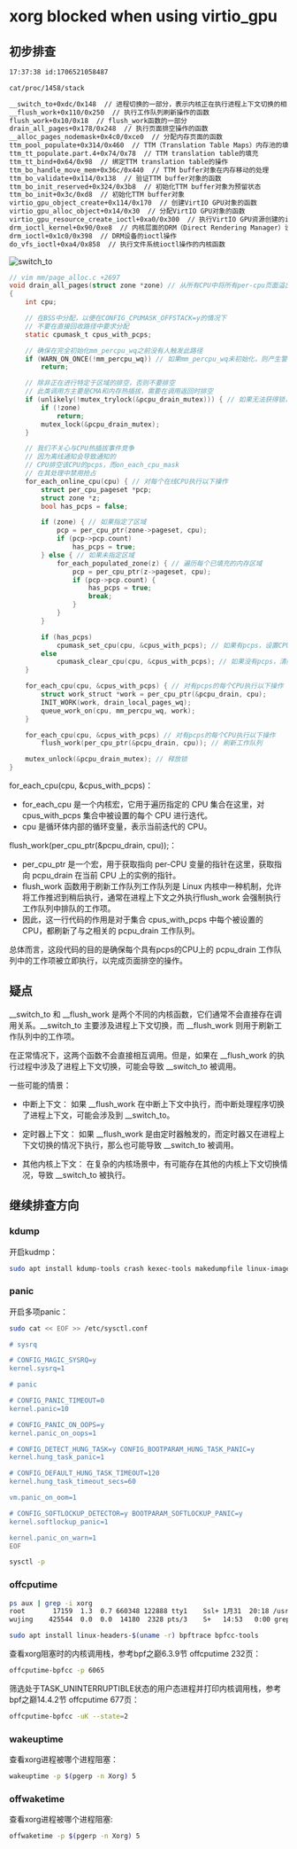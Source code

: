 # xorg blocked when using virtio_gpu

## 初步排查

```bash
17:37:38 id:1706521058487

cat/proc/1458/stack

__switch_to+0xdc/0x148  // 进程切换的一部分，表示内核正在执行进程上下文切换的相关代码
__flush_work+0x110/0x250  // 执行工作队列刷新操作的函数
flush_work+0x10/0x18  // flush_work函数的一部分
drain_all_pages+0x178/0x248  // 执行页面排空操作的函数
__alloc_pages_nodemask+0x4c0/0xce0  // 分配内存页面的函数
ttm_pool_populate+0x314/0x460  // TTM（Translation Table Maps）内存池的填充操作
ttm_tt_populate.part.4+0x74/0x78  // TTM translation table的填充
ttm_tt_bind+0x64/0x98  // 绑定TTM translation table的操作
ttm_bo_handle_move_mem+0x36c/0x440  // TTM buffer对象在内存移动的处理
ttm_bo_validate+0x114/0x138  // 验证TTM buffer对象的函数
ttm_bo_init_reserved+0x324/0x3b8  // 初始化TTM buffer对象为预留状态
ttm_bo_init+0x3c/0xd8  // 初始化TTM buffer对象
virtio_gpu_object_create+0x114/0x170  // 创建VirtIO GPU对象的函数
virtio_gpu_alloc_object+0x14/0x30  // 分配VirtIO GPU对象的函数
virtio_gpu_resource_create_ioctl+0xa0/0x300  // 执行VirtIO GPU资源创建的ioctl操作
drm_ioctl_kernel+0x90/0xe8  // 内核层面的DRM（Direct Rendering Manager）设备IO控制
drm_ioctl+0x1c0/0x398  // DRM设备的ioctl操作
do_vfs_ioctl+0xa4/0x858  // 执行文件系统ioctl操作的内核函数
```

![switch_to](https://cdn.jsdelivr.net/gh/realwujing/picture-bed/switch_to.png)

```c
// vim mm/page_alloc.c +2697
void drain_all_pages(struct zone *zone) // 从所有CPU中将所有per-cpu页面溢出到伙伴分配器中
{
	int cpu;

	// 在BSS中分配，以便在CONFIG_CPUMASK_OFFSTACK=y的情况下
	// 不要在直接回收路径中要求分配
	static cpumask_t cpus_with_pcps;

	// 确保在完全初始化mm_percpu_wq之前没有人触发此路径
	if (WARN_ON_ONCE(!mm_percpu_wq)) // 如果mm_percpu_wq未初始化，则产生警告并返回
		return;

	// 除非正在进行特定于区域的排空，否则不要排空
	// 此类调用方主要是CMA和内存热插拔，需要在调用返回时排空
	if (unlikely(!mutex_trylock(&pcpu_drain_mutex))) { // 如果无法获得锁，可能有排空正在进行
		if (!zone)
			return;
		mutex_lock(&pcpu_drain_mutex);
	}

	// 我们不关心与CPU热插拔事件竞争
	// 因为离线通知会导致通知的
	// CPU排空该CPU的pcps，而on_each_cpu_mask
	// 在其处理中禁用抢占
	for_each_online_cpu(cpu) { // 对每个在线CPU执行以下操作
		struct per_cpu_pageset *pcp;
		struct zone *z;
		bool has_pcps = false;

		if (zone) { // 如果指定了区域
			pcp = per_cpu_ptr(zone->pageset, cpu);
			if (pcp->pcp.count)
				has_pcps = true;
		} else { // 如果未指定区域
			for_each_populated_zone(z) { // 遍历每个已填充的内存区域
				pcp = per_cpu_ptr(z->pageset, cpu);
				if (pcp->pcp.count) {
					has_pcps = true;
					break;
				}
			}
		}

		if (has_pcps)
			cpumask_set_cpu(cpu, &cpus_with_pcps); // 如果有pcps，设置CPU位
		else
			cpumask_clear_cpu(cpu, &cpus_with_pcps); // 如果没有pcps，清除CPU位
	}

	for_each_cpu(cpu, &cpus_with_pcps) { // 对有pcps的每个CPU执行以下操作
		struct work_struct *work = per_cpu_ptr(&pcpu_drain, cpu);
		INIT_WORK(work, drain_local_pages_wq);
		queue_work_on(cpu, mm_percpu_wq, work);
	}

	for_each_cpu(cpu, &cpus_with_pcps) // 对有pcps的每个CPU执行以下操作
		flush_work(per_cpu_ptr(&pcpu_drain, cpu)); // 刷新工作队列

	mutex_unlock(&pcpu_drain_mutex); // 释放锁
}
```

for_each_cpu(cpu, &cpus_with_pcps)：

- for_each_cpu 是一个内核宏，它用于遍历指定的 CPU 集合在这里，对 cpus_with_pcps 集合中被设置的每个 CPU 进行迭代。
- cpu 是循环体内部的循环变量，表示当前迭代的 CPU。

flush_work(per_cpu_ptr(&pcpu_drain, cpu));：

- per_cpu_ptr 是一个宏，用于获取指向 per-CPU 变量的指针在这里，获取指向 pcpu_drain 在当前 CPU 上的实例的指针。
- flush_work 函数用于刷新工作队列工作队列是 Linux 内核中一种机制，允许将工作推迟到稍后执行，通常在进程上下文之外执行flush_work 会强制执行工作队列中排队的工作项。
- 因此，这一行代码的作用是对于集合 cpus_with_pcps 中每个被设置的 CPU，都刷新了与之相关的 pcpu_drain 工作队列。

总体而言，这段代码的目的是确保每个具有pcps的CPU上的 pcpu_drain 工作队列中的工作项被立即执行，以完成页面排空的操作。

## 疑点

__switch_to 和 __flush_work 是两个不同的内核函数，它们通常不会直接存在调用关系。__switch_to 主要涉及进程上下文切换，而 __flush_work 则用于刷新工作队列中的工作项。

在正常情况下，这两个函数不会直接相互调用。但是，如果在 __flush_work 的执行过程中涉及了进程上下文切换，可能会导致 __switch_to 被调用。

一些可能的情景：

- 中断上下文： 如果 __flush_work 在中断上下文中执行，而中断处理程序切换了进程上下文，可能会涉及到 __switch_to。

- 定时器上下文： 如果 __flush_work 是由定时器触发的，而定时器又在进程上下文切换的情况下执行，那么也可能导致 __switch_to 被调用。

- 其他内核上下文： 在复杂的内核场景中，有可能存在其他的内核上下文切换情况，导致 __switch_to 被执行。

## 继续排查方向

### kdump

开启kudmp：

```bash
sudo apt install kdump-tools crash kexec-tools makedumpfile linux-image-$(uname -r)-dbg
```

### panic

开启多项panic：

```bash
sudo cat << EOF >> /etc/sysctl.conf

# sysrq

# CONFIG_MAGIC_SYSRQ=y
kernel.sysrq=1

# panic

# CONFIG_PANIC_TIMEOUT=0
kernel.panic=10

# CONFIG_PANIC_ON_OOPS=y
kernel.panic_on_oops=1

# CONFIG_DETECT_HUNG_TASK=y CONFIG_BOOTPARAM_HUNG_TASK_PANIC=y
kernel.hung_task_panic=1

# CONFIG_DEFAULT_HUNG_TASK_TIMEOUT=120
kernel.hung_task_timeout_secs=60

vm.panic_on_oom=1

# CONFIG_SOFTLOCKUP_DETECTOR=y BOOTPARAM_SOFTLOCKUP_PANIC=y
kernel.softlockup_panic=1

kernel.panic_on_warn=1
EOF
```

```bash
sysctl -p
```

### offcputime

```bash
ps aux | grep -i xorg
root       17159  1.3  0.7 660348 122888 tty1    Ssl+ 1月31  20:18 /usr/lib/xorg/Xorg -background none :0 -seat seat0 -auth /var/run/lightdm/root/:0 -nolisten tcp vt1 -novtswitch
wujing    425544  0.0  0.0  14180  2328 pts/3    S+   14:53   0:00 grep -i xorg
```

```bash
sudo apt install linux-headers-$(uname -r) bpftrace bpfcc-tools
```

查看xorg阻塞时的内核调用栈，参考bpf之巅6.3.9节 offcputime 232页：

```bash
offcputime-bpfcc -p 6065
```

筛选处于TASK_UNINTERRUPTIBLE状态的用户态进程并打印内核调用栈，参考bpf之巅14.4.2节 offcputime 677页：

```bash
offcputime-bpfcc -uK --state=2
```

### wakeuptime

查看xorg进程被哪个进程阻塞：

```bash
wakeuptime -p $(pgerp -n Xorg) 5
```

### offwaketime

查看xorg进程被哪个进程阻塞:

```bash
offwaketime -p $(pgerp -n Xorg) 5
```
